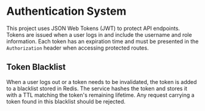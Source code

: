 # Authentication System

This project uses JSON Web Tokens (JWT) to protect API endpoints. Tokens are
issued when a user logs in and include the username and role information. Each
token has an expiration time and must be presented in the `Authorization`
header when accessing protected routes.

## Token Blacklist

When a user logs out or a token needs to be invalidated, the token is added to a
blacklist stored in Redis. The service hashes the token and stores it with a TTL
matching the token's remaining lifetime. Any request carrying a token found in
this blacklist should be rejected.
